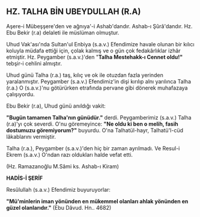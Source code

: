 ## HZ. TALHA BİN UBEYDULLAH (R.A)

Aşere-i Mübeşşere'den ve ağnıya'-i Ashab'dandır. Ashab-ı Şûrâ'dandır. Hz. Ebu Bekir (r.a) delaleti ile müslüman olmuştur.

Uhud Vak'ası'nda Sultan'ul Enbiya (s.a.v.) Efendimi­ze havale olunan bir kılıcı koluyla müdafa ettiği için, çolak kalmış ve o gün çok fedakârlıklar izhâr etmiştir. Hz. Peygamber (s.a.v.)'den "**Talha Mestehakk-ı Cennet oldu!"** tebşir-i cehlini almıştır.

Uhud günü Talha (r.a.) taş, kılıç ve ok ile otuzdan fazla yerinden yaralanmıştır. Peygamber (s.a.v.) Efendimiz'in dişi kırılıp alnı yarılınca Talha (r.a.) O (s.a.v.)'nu götürürken etrafında pervane gibi dönerek muhafazaya çalışıyordu.

Ebu Bekir (r.a), Uhud günü anıldığı vakit:

**"Bugün tamamen Talha'nın günüdür."** derdi. Pey­gamberimiz (s.a.v.) Talha (r.a)'yı çok severdi. O'nu göre­meyince: **"Ne oldu ki ben o melih, fasih dostumuzu göremiyorum?"** buyurdu. O'na Talhatül-hayr, Talhatü'l-cüd lâkablarını vermiştir.

Talha (r.a.), Peygamber (s.a.v.)'den hiç bir zaman ay­rılmadı. Ve Resul-i Ekrem (s.a.v.) O'ndan razı oldukları halde vefat etti.

(Hz. Ramazanoğlu M.Sâmi ks. Ashab-ı Kiram)

**HADİS-İ ŞERİF**

Resûlullah (s.a.v.) Efendimiz buyuruyorlar:

**"Mü'minlerin iman yönünden en mükemmel olan­ları ahlak yönünden en güzel olanlarıdır."** (Ebu Dâvud. Hn.. 4682)
